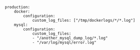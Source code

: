 <!-- layout:code post: live-logs_how-do-i-add-additional-logs-to-livelogs? -->

```

production:    
    docker:
        configuration:
            custom_log_files: ["/tmp/dockerlogs/*/*.log"]
    mysql:                     
        configuration:
            custom_log_files: 
            - "/another_mysql_dump_log/*.log"
            - "/var/log/mysql/error.log"

```
